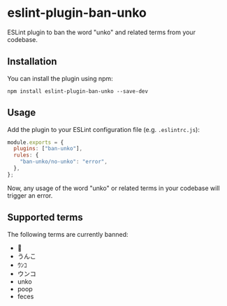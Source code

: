 # eslint-plugin-ban-unko

ESLint plugin to ban the word "unko" and related terms from your codebase.

## Installation

You can install the plugin using npm:

```
npm install eslint-plugin-ban-unko --save-dev
```

## Usage

Add the plugin to your ESLint configuration file (e.g. `.eslintrc.js`):

```javascript
module.exports = {
  plugins: ["ban-unko"],
  rules: {
    "ban-unko/no-unko": "error",
  },
};
```

Now, any usage of the word "unko" or related terms in your codebase will trigger an error.

## Supported terms

The following terms are currently banned:

- 💩
- うんこ
- ｳﾝｺ
- ウンコ
- unko
- poop
- feces
